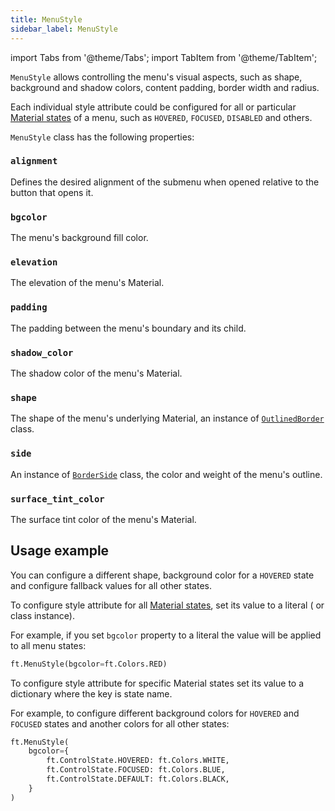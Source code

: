 ```yaml
---
title: MenuStyle
sidebar_label: MenuStyle
---
```

import Tabs from '@theme/Tabs';
import TabItem from '@theme/TabItem';

`MenuStyle` allows controlling the menu's visual aspects, such as shape, background and shadow colors, content padding, border width and radius.

Each individual style attribute could be configured for all or
particular [Material states](/docs/reference/types/controlstate) of a menu, such as `HOVERED`, `FOCUSED`, `DISABLED` and
others.

`MenuStyle` class has the following properties:

### `alignment`

Defines the desired alignment of the submenu when opened relative to the button that opens it.

### `bgcolor`

The menu's background fill color.

### `elevation`

The elevation of the menu's Material.

### `padding`

The padding between the menu's boundary and its child.

### `shadow_color`

The shadow color of the menu's Material.

### `shape`

The shape of the menu's underlying Material, an instance of [`OutlinedBorder`](/docs/reference/types/outlinedborder) class.

### `side`

An instance of [`BorderSide`](/docs/reference/types/borderside) class, the color and weight of the menu's outline.

### `surface_tint_color`

The surface tint color of the menu's Material.

## Usage example

You can configure a different shape, background color for a `HOVERED` state and configure fallback values for all other states.

To configure style attribute for all [Material states](/docs/reference/types/controlstate), set its value to a literal (
or class instance).

For example, if you set `bgcolor` property to a literal the value will be applied to all menu states:

```python
ft.MenuStyle(bgcolor=ft.Colors.RED)
```

To configure style attribute for specific Material states set its value to a dictionary where the key is state name. 

For example, to configure different background colors for `HOVERED` and `FOCUSED` states and another colors for all other states:

```python
ft.MenuStyle(
    bgcolor={
        ft.ControlState.HOVERED: ft.Colors.WHITE,
        ft.ControlState.FOCUSED: ft.Colors.BLUE,
        ft.ControlState.DEFAULT: ft.Colors.BLACK,
    }
)
```
